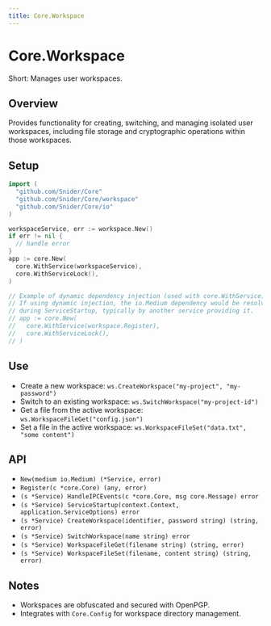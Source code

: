 ```yaml
---
title: Core.Workspace
---
```


# Core.Workspace

Short: Manages user workspaces.

## Overview
Provides functionality for creating, switching, and managing isolated user workspaces, including file storage and cryptographic operations within those workspaces.

## Setup
```go
import (
  "github.com/Snider/Core"
  "github.com/Snider/Core/workspace"
  "github.com/Snider/Core/io"
)

workspaceService, err := workspace.New()
if err != nil {
  // handle error
}
app := core.New(
  core.WithService(workspaceService),
  core.WithServiceLock(),
)

// Example of dynamic dependency injection (used with core.WithService)
// If using dynamic injection, the io.Medium dependency would be resolved
// during ServiceStartup, typically by another service providing it.
// app := core.New(
//   core.WithService(workspace.Register),
//   core.WithServiceLock(),
// )
```

## Use
- Create a new workspace: `ws.CreateWorkspace("my-project", "my-password")`
- Switch to an existing workspace: `ws.SwitchWorkspace("my-project-id")`
- Get a file from the active workspace: `ws.WorkspaceFileGet("config.json")`
- Set a file in the active workspace: `ws.WorkspaceFileSet("data.txt", "some content")`

## API
- `New(medium io.Medium) (*Service, error)`
- `Register(c *core.Core) (any, error)`
- `(s *Service) HandleIPCEvents(c *core.Core, msg core.Message) error`
- `(s *Service) ServiceStartup(context.Context, application.ServiceOptions) error`
- `(s *Service) CreateWorkspace(identifier, password string) (string, error)`
- `(s *Service) SwitchWorkspace(name string) error`
- `(s *Service) WorkspaceFileGet(filename string) (string, error)`
- `(s *Service) WorkspaceFileSet(filename, content string) (string, error)`

## Notes
- Workspaces are obfuscated and secured with OpenPGP.
- Integrates with `Core.Config` for workspace directory management.

